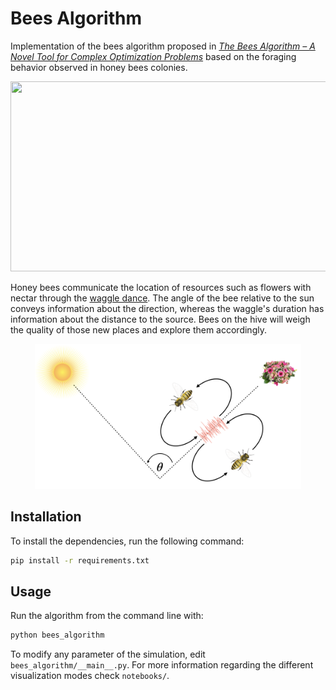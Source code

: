 # Bees Algorithm
Implementation of the bees algorithm proposed in [_The Bees Algorithm – A Novel Tool for Complex Optimization Problems_](http://beesalgorithmsite.altervista.org/2006_-_The_Bees_Algorithm_A_Novel_Tool_for_Complex_Optimisation_Problems.pdf) based on the foraging behavior observed in honey bees colonies.

<p align="center">
    <img width="512" height="304" src="images/ba.gif">
</p>

Honey bees communicate the location of resources such as flowers with nectar through the [waggle dance](https://www.youtube.com/watch?v=LU_KD1enR3Q). The angle of the bee relative to the sun conveys information about the direction, whereas the waggle's duration has information about the distance to the source. Bees on the hive will weigh the quality of those new places and explore them accordingly.

<p align="center">
    <img width="426" height="232" src="images/waggle_dance.png">
</p>


## Installation

To install the dependencies, run the following command:

```bash
pip install -r requirements.txt
```


## Usage

Run the algorithm from the command line with:

```python
python bees_algorithm
```

To modify any parameter of the simulation, edit `bees_algorithm/__main__.py`. For more information regarding the different visualization modes check `notebooks/`.


